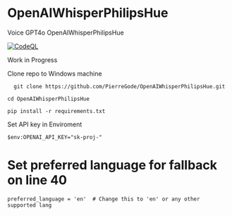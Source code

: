 # OpenAIWhisperPhilipsHue
Voice GPT4o OpenAIWhisperPhilipsHue

[![CodeQL](https://github.com/PierreGode/OpenAIWhisperPhilipsHue/actions/workflows/codeql.yml/badge.svg)](https://github.com/PierreGode/OpenAIWhisperPhilipsHue/actions/workflows/codeql.yml)

Work in Progress

Clone repo to Windows machine
```
  git clone https://github.com/PierreGode/OpenAIWhisperPhilipsHue.git
```
```
cd OpenAIWhisperPhilipsHue
```
```
pip install -r requirements.txt
```
Set API key in Enviroment
``` 
$env:OPENAI_API_KEY="sk-proj-"
```

# Set preferred language for fallback on line 40
```
preferred_language = 'en'  # Change this to 'en' or any other supported lang
```
